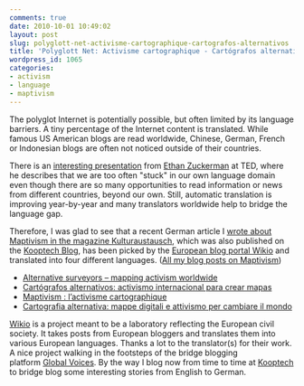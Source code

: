 ```yaml
---
comments: true
date: 2010-10-01 10:49:02
layout: post
slug: polyglott-net-activisme-cartographique-cartografos-alternativos
title: 'Polyglott Net: Activisme cartographique - Cartógrafos alternativos'
wordpress_id: 1065
categories:
- activism
- language
- maptivism
---
```


The polyglot Internet is potentially possible, but often limited by its language barriers. A tiny percentage of the Internet content is translated. While famous US American blogs are read worldwide, Chinese, German, French or Indonesian blogs are often not noticed outside of their countries.

There is an [interesting presentation](http://www.ted.com/talks/ethan_zuckerman.html) from [Ethan Zuckerman](http://www.ethanzuckerman.com/blog/) at TED, where he describes that we are too often "stuck" in our own language domain even though there are so many opportunities to read information or news from different countries, beyond our own. Still, automatic translation is improving year-by-year and many translators worldwide help to bridge the language gap.

Therefore, I was glad to see that a recent German article I [wrote about Maptivism in the magazine Kulturaustausch](http://www.ifa.de/pub/kulturaustausch/archiv/ausgaben-2010/e-volution/), which was also published on the [Kooptech Blog](http://blog.kooptech.de/2010/08/alternative-landvermesser-mapping-aktivismus-weltweit/), has been picked by the [European blog portal Wikio](http://e-blogs.wikio.co.uk/) and translated into four different languages. ([All my blog posts on Maptivism](http://www.crisscrossed.net/?s=maptivism))







  * [Alternative surveyors – mapping activism worldwide](http://e-blogs.wikio.co.uk/alternative-surveyors-mapping-activism-worldwide)
  * [Cartógrafos alternativos: activismo internacional para crear mapas](http://e-blogs.wikio.es/cartografos-alternativos-activismo-internacional-de-mapeado)
  * [Maptivism : l’activisme cartographique](http://e-blogs.wikio.fr/la-cartographie-sur-internet-un-enjeu-geopolitique)
  * [Cartografia alternativa: mappe digitali e attivismo per cambiare il mondo](http://e-blogs.wikio.it/cartografia-alternativa-mappe-digitali-e-attivismo-per-cambiare-il-mondo)







[Wikio](http://e-blogs.wikio.co.uk/) is a project meant to be a laboratory reflecting the European civil society. It takes posts from European bloggers and translates them into various European languages. Thanks a lot to the translator(s) for their work. A nice project walking in the footsteps of the bridge blogging platform [Global Voices](http://globalvoicesonline.org/). By the way I blog now from time to time at [Kooptech](http://blog.kooptech.de/) to bridge blog some interesting stories from English to German.
